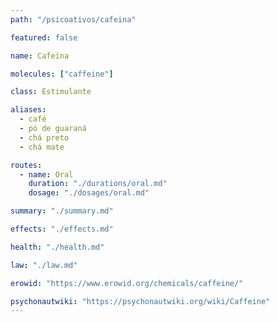 ```yaml
---
path: "/psicoativos/cafeina"

featured: false

name: Cafeína

molecules: ["caffeine"]

class: Estimulante

aliases: 
  - café
  - pó de guaraná
  - chá preto
  - chá mate

routes:
  - name: Oral
    duration: "./durations/oral.md"
    dosage: "./dosages/oral.md" 

summary: "./summary.md"

effects: "./effects.md"

health: "./health.md"

law: "./law.md"

erowid: "https://www.erowid.org/chemicals/caffeine/"

psychonautwiki: "https://psychonautwiki.org/wiki/Caffeine"
---
```

